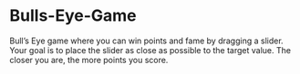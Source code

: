 # Bulls-Eye-Game
Bull’s Eye game where you can win points and fame by dragging a slider. Your goal is to place the slider as close as possible to the target value. The closer you are, the more points you score.
